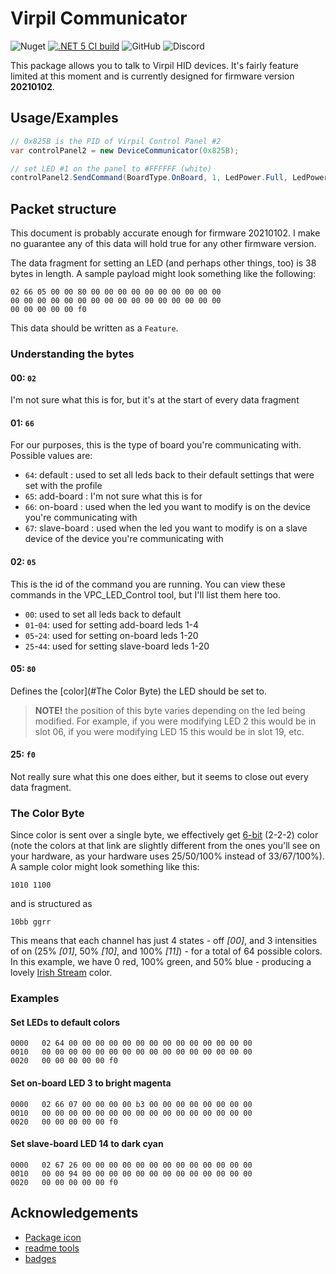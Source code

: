 ﻿# Virpil Communicator

![Nuget](https://img.shields.io/nuget/v/Virpil.Communicator?style=flat-square)
[![.NET 5 CI build](https://github.com/charliefoxtwo/Virpil-Communicator/actions/workflows/ci-build.yml/badge.svg?branch=develop)](https://github.com/charliefoxtwo/Virpil-Communicator/actions/workflows/ci-build.yml)
![GitHub](https://img.shields.io/github/license/charliefoxtwo/Virpil-Communicator?style=flat-square)
![Discord](https://img.shields.io/discord/840762843917582347?style=flat-square)

This package allows you to talk to Virpil HID devices. It's fairly feature limited at this moment and is currently designed for firmware version **20210102**.

## Usage/Examples

```c#
// 0x825B is the PID of Virpil Control Panel #2
var controlPanel2 = new DeviceCommunicator(0x825B);

// set LED #1 on the panel to #FFFFFF (white)
controlPanel2.SendCommand(BoardType.OnBoard, 1, LedPower.Full, LedPower.Full, LedPower.Full);
```


## Packet structure

This document is probably accurate enough for firmware 20210102. I make no guarantee any of this data will hold true for any other firmware version.

The data fragment for setting an LED (and perhaps other things, too) is 38 bytes in length. A sample payload might look something like the following:

```
02 66 05 00 00 80 00 00 00 00 00 00 00 00 00 00
00 00 00 00 00 00 00 00 00 00 00 00 00 00 00 00
00 00 00 00 00 f0
```

This data should be written as a `Feature`.

### Understanding the bytes

#### 00: `02`
I'm not sure what this is for, but it's at the start of every data fragment

#### 01: `66`
For our purposes, this is the type of board you're communicating with. Possible values are:
 - `64`: default : used to set all leds back to their default settings that were set with the profile
 - `65`: add-board : I'm not sure what this is for
 - `66`: on-board : used when the led you want to modify is on the device you're communicating with
 - `67`: slave-board : used when the led you want to modify is on a slave device of the device you're communicating with

#### 02: `05`
This is the id of the command you are running. You can view these commands in the VPC_LED_Control tool, but I'll list them here too.
 - `00`: used to set all leds back to default
 - `01`-`04`: used for setting add-board leds 1-4
 - `05`-`24`: used for setting on-board leds 1-20
 - `25`-`44`: used for setting slave-board leds 1-20

#### 05: `80`
Defines the [color](#The Color Byte) the LED should be set to. 

> **NOTE!** the position of this byte varies depending on the led being modified. For example, if you were modifying LED 2 this would be in slot 06, if you were modifying LED 15 this would be in slot 19, etc.

#### 25: `f0`
Not really sure what this one does either, but it seems to close out every data fragment.

### The Color Byte
Since color is sent over a single byte, we effectively get [6-bit](https://lospec.com/palette-list/6-bit-rgb) (2-2-2) color (note the colors at that link are slightly different from the ones you'll see on your hardware, as your hardware uses 25/50/100% instead of 33/67/100%). A sample color might look something like this:
```
1010 1100
```
and is structured as
```
10bb ggrr
```

This means that each channel has just 4 states - off *[00]*, and 3 intensities of on (25% *[01]*, 50% *[10]*, and 100% *[11]*) - for a total of 64 possible colors. In this example, we have 0 red, 100% green, and 50% blue - producing a lovely [Irish Stream](https://colornames.org/color/00ff80) color.

### Examples

#### Set LEDs to default colors
```
0000   02 64 00 00 00 00 00 00 00 00 00 00 00 00 00 00
0010   00 00 00 00 00 00 00 00 00 00 00 00 00 00 00 00
0020   00 00 00 00 00 f0
```

#### Set on-board LED 3 to bright magenta
```
0000   02 66 07 00 00 00 00 b3 00 00 00 00 00 00 00 00
0010   00 00 00 00 00 00 00 00 00 00 00 00 00 00 00 00
0020   00 00 00 00 00 f0
```

#### Set slave-board LED 14 to dark cyan
```
0000   02 67 26 00 00 00 00 00 00 00 00 00 00 00 00 00
0010   00 00 94 00 00 00 00 00 00 00 00 00 00 00 00 00
0020   00 00 00 00 00 f0
```


## Acknowledgements

- [Package icon](https://www.flaticon.com/authors/those-icons)
- [readme tools](https://readme.so)
- [badges](https://shields.io)

